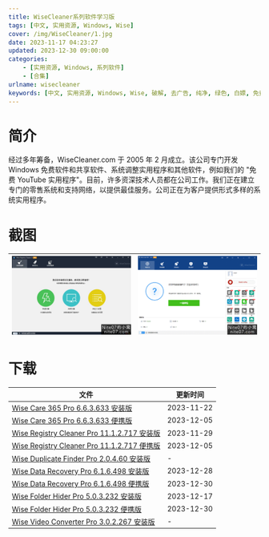 ```yaml
---
title: WiseCleaner系列软件学习版
tags: [中文, 实用资源, Windows, Wise]
cover: /img/WiseCleaner/1.jpg
date: 2023-11-17 04:23:27
updated: 2023-12-30 09:00:00
categories:
    - [实用资源, Windows, 系列软件]
    - [合集]
urlname: wisecleaner
keywords: [中文, 实用资源, Windows, Wise, 破解, 去广告, 纯净, 绿色, 白嫖, 免费]
---
```


# 简介

经过多年筹备，WiseCleaner.com 于 2005 年 2 月成立。该公司专门开发 Windows 免费软件和共享软件、系统调整实用程序和其他软件，例如我们的 "免费 YouTube 实用程序"。目前，许多资深技术人员都在公司工作。我们正在建立专门的零售系统和支持网络，以提供最佳服务。公司正在为客户提供形式多样的系统实用程序。

# 截图

| ![](/img/WiseCleaner/2.jpg) | ![](/img/WiseCleaner/2.png) |
| --------------------------- | --------------------------- |

# 下载

| 文件                                                                                                                | 更新时间   |
| ------------------------------------------------------------------------------------------------------------------- | ---------- |
| [Wise Care 365 Pro 6.6.3.633 安装版](/download/index.html?f=Wise-Care-365-Pro-6.6.3.633.zip)                        | 2023-11-22 |
| [Wise Care 365 Pro 6.6.3.633 便携版](/download/index.html?f=Wise-Care-Pro-6.6.3.633-Portable.zip)                   | 2023-12-05 |
| [Wise Registry Cleaner Pro 11.1.2.717 安装版](/download/index.html?f=Wise-Registry-Cleaner-Pro-11.1.2.717.zip)      | 2023-11-29 |
| [Wise Registry Cleaner Pro 11.1.2.717 便携版](/download/index.html?f=Wise-Registry-Cleaner-11.1.2.717-Portable.zip) | 2023-12-05 |
| [Wise Duplicate Finder Pro 2.0.4.60 安装版](/download/index.html?f=Wise-Duplicate-Finder-Pro-2.0.4.60.zip)          | -          |
| [Wise Data Recovery Pro 6.1.6.498 安装版](/download/index.html?f=Wise-Data-Recovery-Pro-6.1.6.498.zip)              | 2023-12-28 |
| [Wise Data Recovery Pro 6.1.6.498 便携版](/download/index.html?f=Wise-Data-Recovery-6.1.6.498-Portable.zip)         | 2023-12-30 |
| [Wise Folder Hider Pro 5.0.3.232 安装版](/download/index.html?f=Wise-Folder-Hider-Pro-5.0.3.233.zip)                | 2023-12-17 |
| [Wise Folder Hider Pro 5.0.3.232 便携版](/download/index.html?f=Wise-Folder-Hider-5.0.3.233-Portable.zip)           | 2023-12-30 |
| [Wise Video Converter Pro 3.0.2.267 安装版](/download/index.html?f=Wise-Video-Converter-Pro-3.0.2.267.zip)          | -          |
